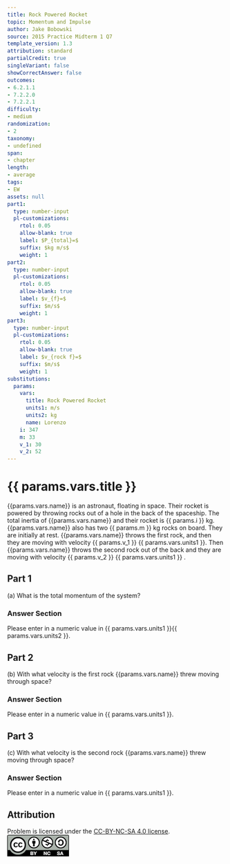 ```yaml
---
title: Rock Powered Rocket
topic: Momentum and Impulse
author: Jake Bobowski
source: 2015 Practice Midterm 1 Q7
template_version: 1.3
attribution: standard
partialCredit: true
singleVariant: false
showCorrectAnswer: false
outcomes:
- 6.2.1.1
- 7.2.2.0
- 7.2.2.1
difficulty:
- medium
randomization:
- 2
taxonomy:
- undefined
span:
- chapter
length:
- average
tags:
- EW
assets: null
part1:
  type: number-input
  pl-customizations:
    rtol: 0.05
    allow-blank: true
    label: $P_{total}=$
    suffix: $kg m/s$
    weight: 1
part2:
  type: number-input
  pl-customizations:
    rtol: 0.05
    allow-blank: true
    label: $v_{f}=$
    suffix: $m/s$
    weight: 1
part3:
  type: number-input
  pl-customizations:
    rtol: 0.05
    allow-blank: true
    label: $v_{rock f}=$
    suffix: $m/s$
    weight: 1
substitutions:
  params:
    vars:
      title: Rock Powered Rocket
      units1: m/s
      units2: kg
      name: Lorenzo
    i: 347
    m: 33
    v_1: 30
    v_2: 52
---
```

# {{ params.vars.title }}
{{params.vars.name}} is an astronaut, floating in space.
Their rocket is powered by throwing rocks out of a hole in the back of the spaceship.
The total inertia of {{params.vars.name}} and their rocket is {{ params.i }} kg.
{{params.vars.name}} also has two {{ params.m }} kg rocks on board.
They are initially at rest.
{{params.vars.name}} throws the first rock, and then they are moving with velocity {{ params.v_1 }} {{ params.vars.units1 }}.
Then {{params.vars.name}} throws the second rock out of the back and they are moving with velocity {{ params.v_2 }} {{ params.vars.units1 }} .

## Part 1

(a) What is the total momentum of the system?

### Answer Section

Please enter in a numeric value in {{ params.vars.units1 }}{{ params.vars.units2 }}.

## Part 2

(b) With what velocity is the first rock {{params.vars.name}} threw moving through space?

### Answer Section

Please enter in a numeric value in {{ params.vars.units1 }}.

## Part 3

(c) With what velocity is the second rock {{params.vars.name}} threw moving through space?

### Answer Section

Please enter in a numeric value in {{ params.vars.units1 }}.

## Attribution

Problem is licensed under the [CC-BY-NC-SA 4.0 license](https://creativecommons.org/licenses/by-nc-sa/4.0/).<br> ![The Creative Commons 4.0 license requiring attribution-BY, non-commercial-NC, and share-alike-SA license.](https://raw.githubusercontent.com/firasm/bits/master/by-nc-sa.png)